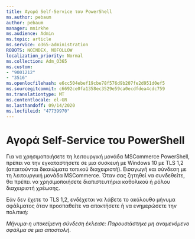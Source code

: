 ```yaml
---
title: Αγορά Self-Service του PowerShell
ms.author: pebaum
author: pebaum
manager: mnirkhe
ms.audience: Admin
ms.topic: article
ms.service: o365-administration
ROBOTS: NOINDEX, NOFOLLOW
localization_priority: Normal
ms.collection: Adm_O365
ms.custom:
- "9001212"
- "3516"
ms.openlocfilehash: e6cc504ebef19cbe78f576d9b207fe2d951d0ef5
ms.sourcegitcommit: c6692ce0fa1358ec3529e59ca0ecdfdea4cdc759
ms.translationtype: MT
ms.contentlocale: el-GR
ms.lasthandoff: 09/14/2020
ms.locfileid: "47739970"
---
```

# <a name="self-service-purchase-of-powershell"></a>Αγορά Self-Service του PowerShell

Για να χρησιμοποιήσετε τη λειτουργική μονάδα MSCommerce PowerShell, πρέπει να την εγκαταστήσετε σε μια συσκευή με Windows 10 με TLS 1,2 (απαιτούνται δικαιώματα τοπικού διαχειριστή).  Εισαγωγή και σύνδεση με τη λειτουργική μονάδα MSCommerce.  Όταν σας ζητηθεί να συνδεθείτε, θα πρέπει να χρησιμοποιήσετε διαπιστευτήρια καθολικού ή ρόλου διαχειριστή χρέωσης.  

Εάν δεν έχετε το TLS 1,2, ενδέχεται να λάβετε το ακόλουθο μήνυμα σφάλματος όταν προσπαθείτε να αποκτήσετε ή να ενημερώσετε την πολιτική:

*Μήνυμα-η υποκείμενη σύνδεση έκλεισε: Παρουσιάστηκε μη αναμενόμενο σφάλμα σε μια αποστολή*.




